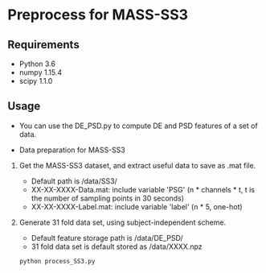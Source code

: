 # Preprocess for MASS-SS3


## Requirements

- Python 3.6
- numpy 1.15.4
- scipy 1.1.0

## Usage

- You can use the DE_PSD.py to compute DE and PSD features of a set of data.

- Data preparation for MASS-SS3

1. Get the MASS-SS3 dataset, and extract useful data to save as .mat file.

    - Default path is /data/SS3/
    - XX-XX-XXXX-Data.mat: include variable 'PSG' (n * channels * t, t is the number of sampling points in 30 seconds)
    - XX-XX-XXXX-Label.mat: include variable 'label' (n * 5, one-hot)

2. Generate 31 fold data set, using subject-independent scheme.

    - Default feature storage path is /data/DE_PSD/
    - 31 fold data set is default stored as /data/XXXX.npz

    ```shell
    python process_SS3.py
    ```


